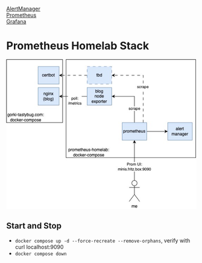 [AlertManager](http://minis.fritz.box:9093) \
[Prometheus](http://minis.fritz.box:9090) \
[Grafana](http://minis.fritz.box:3000)

# Prometheus Homelab Stack

![Topology](./docs/topology-overview.jpg)

## Start and Stop

* `docker compose up -d --force-recreate --remove-orphans`, verify with curl localhost:9090
* `docker compose down`
